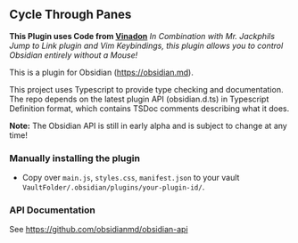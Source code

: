 ## Cycle Through Panes

__This Plugin uses Code from [Vinadon](https://github.com/Vinzent03)__
_In Combination with Mr. Jackphils Jump to Link plugin and Vim Keybindings, this plugin allows you to control Obsidian entirely without a Mouse!_

This is a plugin for Obsidian (https://obsidian.md).

This project uses Typescript to provide type checking and documentation.
The repo depends on the latest plugin API (obsidian.d.ts) in Typescript Definition format, which contains TSDoc comments describing what it does.

**Note:** The Obsidian API is still in early alpha and is subject to change at any time!

### Manually installing the plugin

- Copy over `main.js`, `styles.css`, `manifest.json` to your vault `VaultFolder/.obsidian/plugins/your-plugin-id/`.

### API Documentation

See https://github.com/obsidianmd/obsidian-api
